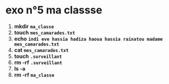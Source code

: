 **exo n°5 ma classse**
======================
1. **mkdir** **```ma_classe```**
2. **touch** **```mes_camarades.txt```**
3. **echo** **```indi eve hassia hadiza haoua hassia rainatou madame mes_camarades.txt```**
4. **cat** **```mes_camarades.txt```**
5. **touch** **```.surveillant```**
6. **rm -rf** **```.surveillant```**
7. **ls -a**
8. **rm -rf** **```ma_classe```**
